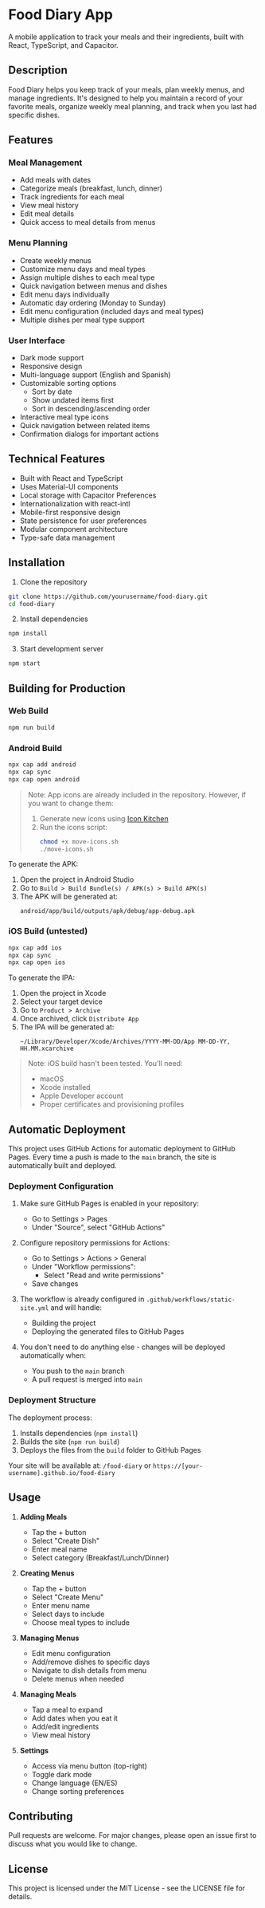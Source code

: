 # Food Diary App

A mobile application to track your meals and their ingredients, built with React, TypeScript, and Capacitor.

## Description

Food Diary helps you keep track of your meals, plan weekly menus, and manage ingredients. It's designed to help you maintain a record of your favorite meals, organize weekly meal planning, and track when you last had specific dishes.

## Features

### Meal Management
- Add meals with dates
- Categorize meals (breakfast, lunch, dinner)
- Track ingredients for each meal
- View meal history
- Edit meal details
- Quick access to meal details from menus

### Menu Planning
- Create weekly menus
- Customize menu days and meal types
- Assign multiple dishes to each meal type
- Quick navigation between menus and dishes
- Edit menu days individually
- Automatic day ordering (Monday to Sunday)
- Edit menu configuration (included days and meal types)
- Multiple dishes per meal type support

### User Interface
- Dark mode support
- Responsive design
- Multi-language support (English and Spanish)
- Customizable sorting options
  - Sort by date
  - Show undated items first
  - Sort in descending/ascending order
- Interactive meal type icons
- Quick navigation between related items
- Confirmation dialogs for important actions

## Technical Features
- Built with React and TypeScript
- Uses Material-UI components
- Local storage with Capacitor Preferences
- Internationalization with react-intl
- Mobile-first responsive design
- State persistence for user preferences
- Modular component architecture
- Type-safe data management

## Installation

1. Clone the repository
```bash
git clone https://github.com/yourusername/food-diary.git
cd food-diary
```

2. Install dependencies
```bash
npm install
```

3. Start development server
```bash
npm start
```

## Building for Production

### Web Build
```bash
npm run build
```

### Android Build
```bash
npx cap add android
npx cap sync
npx cap open android
```

> Note: App icons are already included in the repository. However, if you want to change them:
> 1. Generate new icons using [Icon Kitchen](https://icon.kitchen/)
> 2. Run the icons script:
>    ```bash
>    chmod +x move-icons.sh
>    ./move-icons.sh
>    ```

To generate the APK:
1. Open the project in Android Studio
2. Go to `Build > Build Bundle(s) / APK(s) > Build APK(s)`
3. The APK will be generated at:
   ```
   android/app/build/outputs/apk/debug/app-debug.apk
   ```

### iOS Build (untested)
```bash
npx cap add ios
npx cap sync
npx cap open ios
```

To generate the IPA:
1. Open the project in Xcode
2. Select your target device
3. Go to `Product > Archive`
4. Once archived, click `Distribute App`
5. The IPA will be generated at:
   ```
   ~/Library/Developer/Xcode/Archives/YYYY-MM-DD/App MM-DD-YY, HH.MM.xcarchive
   ```

> Note: iOS build hasn't been tested. You'll need:
> - macOS
> - Xcode installed
> - Apple Developer account
> - Proper certificates and provisioning profiles

## Automatic Deployment

This project uses GitHub Actions for automatic deployment to GitHub Pages. Every time a push is made to the `main` branch, the site is automatically built and deployed.

### Deployment Configuration

1. Make sure GitHub Pages is enabled in your repository:
   - Go to Settings > Pages
   - Under "Source", select "GitHub Actions"

2. Configure repository permissions for Actions:
   - Go to Settings > Actions > General
   - Under "Workflow permissions":
     - Select "Read and write permissions"
   - Save changes

3. The workflow is already configured in `.github/workflows/static-site.yml` and will handle:
   - Building the project
   - Deploying the generated files to GitHub Pages

4. You don't need to do anything else - changes will be deployed automatically when:
   - You push to the `main` branch
   - A pull request is merged into `main`

### Deployment Structure

The deployment process:
1. Installs dependencies (`npm install`)
2. Builds the site (`npm run build`)
3. Deploys the files from the `build` folder to GitHub Pages

Your site will be available at: `/food-diary` or `https://[your-username].github.io/food-diary`

## Usage

1. **Adding Meals**
   - Tap the + button
   - Select "Create Dish"
   - Enter meal name
   - Select category (Breakfast/Lunch/Dinner)

2. **Creating Menus**
   - Tap the + button
   - Select "Create Menu"
   - Enter menu name
   - Select days to include
   - Choose meal types to include

3. **Managing Menus**
   - Edit menu configuration
   - Add/remove dishes to specific days
   - Navigate to dish details from menu
   - Delete menus when needed

4. **Managing Meals**
   - Tap a meal to expand
   - Add dates when you eat it
   - Add/edit ingredients
   - View meal history

5. **Settings**
   - Access via menu button (top-right)
   - Toggle dark mode
   - Change language (EN/ES)
   - Change sorting preferences

## Contributing

Pull requests are welcome. For major changes, please open an issue first to discuss what you would like to change.

## License

This project is licensed under the MIT License - see the LICENSE file for details.